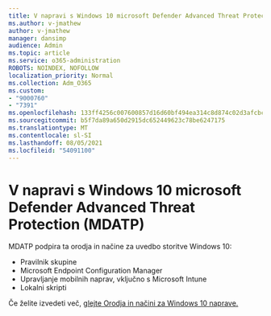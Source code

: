 ```yaml
---
title: V napravi s Windows 10 microsoft Defender Advanced Threat Protection (MDATP)
ms.author: v-jmathew
author: v-jmathew
manager: dansimp
audience: Admin
ms.topic: article
ms.service: o365-administration
ROBOTS: NOINDEX, NOFOLLOW
localization_priority: Normal
ms.collection: Adm_O365
ms.custom:
- "9000760"
- "7391"
ms.openlocfilehash: 133ff4256c007600857d16d60bf494ea314c8d874c02d3afcbc3ff1a29b9c802
ms.sourcegitcommit: b5f7da89a650d2915dc652449623c78be6247175
ms.translationtype: MT
ms.contentlocale: sl-SI
ms.lasthandoff: 08/05/2021
ms.locfileid: "54091100"
---
```

# <a name="onboard-a-windows-10-device-to-microsoft-defender-advanced-threat-protection-mdatp"></a>V napravi s Windows 10 microsoft Defender Advanced Threat Protection (MDATP)

MDATP podpira ta orodja in načine za uvedbo storitve Windows 10:

- Pravilnik skupine
- Microsoft Endpoint Configuration Manager
- Upravljanje mobilnih naprav, vključno s Microsoft Intune
- Lokalni skripti

Če želite izvedeti več, [glejte Orodja in načini za Windows 10 naprave.](https://go.microsoft.com/fwlink/?linkid=2143460)

